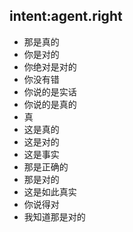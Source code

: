 ## intent:agent.right
- 那是真的
- 你是对的
- 你绝对是对的
- 你没有错
- 你说的是实话
- 你说的是真的
- 真
- 这是真的
- 这是对的
- 这是事实
- 那是正确的
- 那是对的
- 这是如此真实
- 你说得对
- 我知道那是对的
